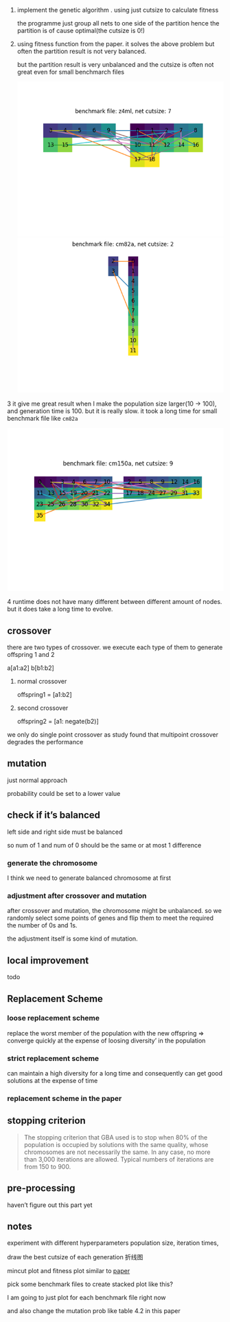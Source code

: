 1. implement the genetic algorithm . using just cutsize to calculate fitness

   the programme just group all nets to one side of the partition hence the partition is of cause optimal(the cutsize is 0!)

2. using fitness function from the paper. it solves the above problem but often the partition result is not very balanced.

   but the partition result is very unbalanced and the cutsize is often not great even for small benchmarch files

   ![z4ml](report_draft.assets/z4ml.png)![cm82a](report_draft.assets/cm82a.png)

3 it give me great result when I make the population size larger(10 -> 100), and generation time is 100. but it is really slow. it took a long time for small benchmark file like `cm82a`

![cm82a](report_draft.assets/cm150a.png)

4 runtime does not have many different between different amount of nodes. but it does take a long time to evolve.



## crossover

there are two types of crossover. we execute each type of them to generate offspring 1 and 2

a[a1:a2] b[b1:b2]

1. normal crossover 

   offspring1 = [a1:b2]

2. second crossover

   offspring2 = [a1: negate(b2)]

we only do single point crossover as study found that multipoint crossover degrades the performance

## mutation

just normal approach

probability could be set to a lower value



## check if it’s balanced

left side and right side must be balanced

so num of 1 and num of 0 should be the same or at most 1 difference

### generate the chromosome

I think we need to generate balanced chromosome at first

### adjustment after crossover and mutation

after crossover and mutation, the chromosome might be unbalanced. so  we randomly select some points of genes and flip them to meet the required the number of 0s and 1s.

the adjustment itself is some kind of mutation.

## local improvement

todo

## Replacement Scheme

### loose replacement scheme

replace the worst member of the  population with the new offspring => converge  quickly at the expense of loosing diversity’ in the population

### strict replacement scheme

can maintain a high diversity for a long time and consequently can get good solutions at the expense of time

### replacement scheme in the paper

## stopping criterion

> The stopping criterion that GBA used  is to stop when 80% of the population is occupied by solutions with the same quality, whose chromosomes are not  necessarily the same. In any case, no more than 3,000 iterations are allowed. Typical numbers of iterations are from  150 to 900.



## pre-processing

haven’t figure out this part yet



## notes

experiment with different hyperparameters population size, iteration times,

draw the best cutsize of each generation 折线图

mincut plot and fitness plot similar to [paper](http://www.ijcee.org/papers/136.pdf)

pick some benchmark files to create stacked plot like this?

I am going to just plot for each benchmark file right now



and also change the mutation prob like table 4.2 in this paper